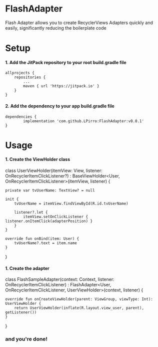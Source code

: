 # FlashAdapter
Flash Adapter allows you to create RecyclerViews Adapters quickly and easily, significantly reducing the boilerplate code

# Setup

#### 1. Add the JitPack repository to your root build.gradle file

	allprojects {
		repositories {
			...
			maven { url 'https://jitpack.io' }
		}
	}

#### 2. Add the dependency to your app build.gradle file

	dependencies {
	        implementation 'com.github.LPirro:FlashAdapter:v0.0.1'
	}

# Usage
#### 1. Create the ViewHolder class

class UserViewHolder(itemView: View, listener: OnRecyclerItemClickListener?) : BaseViewHolder<User, OnRecyclerItemClickListener>(itemView, listener) {

    private var tvUserName: TextView? = null

    init {
        tvUserName = itemView.findViewById(R.id.tvUserName)

        listener?.let {
            itemView.setOnClickListener { listener.onItemClick(adapterPosition) }
        }
    }

    override fun onBind(item: User) {
        tvUserName?.text = item.name
    }
}

#### 1. Create the adapter

class FlashSampleAdapter(context: Context, listener: OnRecyclerItemClickListener) :
        FlashAdapter<User, OnRecyclerItemClickListener, UserViewHolder>(context, listener) {

    override fun onCreateViewHolder(parent: ViewGroup, viewType: Int): UserViewHolder {
        return UserViewHolder(inflate(R.layout.view_user, parent), getListener())
    }
}

### and you're done!

